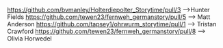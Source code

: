 https://github.com/bvmanley/Holterdiepolter_Storytime/pull/3 -->Hunter Fields
https://github.com/tewen23/fernweh_germanstory/pull/5 --> Matt Anderson
https://github.com/tapsey1/ohrwurm_storytime/pull/1 --> Tristan Crawford
https://github.com/tewen23/fernweh_germanstory/pull/8 --> Olivia Horwedel
